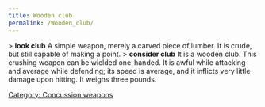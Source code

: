 ```yaml
---
title: Wooden club
permalink: /Wooden_club/
---
```


\> **look club**
A simple weapon, merely a carved piece of lumber. It is crude, but
still
capable of making a point.
\> **consider club**
It is a wooden club.
This crushing weapon can be wielded one-handed.
It is awful while attacking and average while defending; its speed is
average, and it inflicts very little damage upon hitting.
It weighs three pounds.

[Category: Concussion weapons](Category:_Concussion_weapons "wikilink")